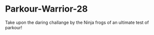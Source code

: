 # Parkour-Warrior-28
Take upon the daring challange by the Ninja frogs of an ultimate test of parkour! 
